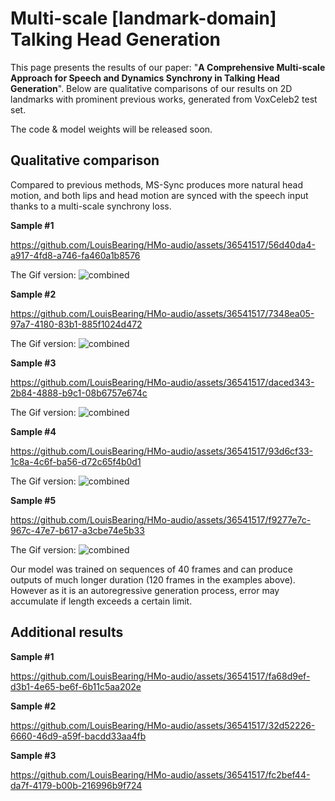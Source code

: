 # Multi-scale [landmark-domain] Talking Head Generation

This page presents the results of our paper: "**A Comprehensive Multi-scale Approach for Speech and Dynamics Synchrony in Talking Head Generation**".
Below are qualitative comparisons of our results on 2D landmarks with prominent previous works, generated from VoxCeleb2 test set.

The code & model weights will be released soon.

## Qualitative comparison

Compared to previous methods, MS-Sync produces more natural head motion, and both lips and head motion are synced with the speech input thanks to a multi-scale synchrony loss.

**Sample #1**

https://github.com/LouisBearing/HMo-audio/assets/36541517/56d40da4-a917-4fd8-a746-fa460a1b8576

The Gif version:
![combined](https://github.com/LouisBearing/HMo-audio/assets/36541517/8a56949d-14ac-4642-a81d-507321744721)


**Sample #2**

https://github.com/LouisBearing/HMo-audio/assets/36541517/7348ea05-97a7-4180-83b1-885f1024d472

The Gif version:
![combined](https://github.com/LouisBearing/HMo-audio/assets/36541517/2d86f4c8-15d1-4ba8-b3fb-90c28561179b)


**Sample #3**



https://github.com/LouisBearing/HMo-audio/assets/36541517/daced343-2b84-4888-b9c1-08b6757e674c


The Gif version:
![combined](https://github.com/LouisBearing/HMo-audio/assets/36541517/40d05574-2947-40a4-ba40-ae7cef1319d4)


**Sample #4**

https://github.com/LouisBearing/HMo-audio/assets/36541517/93d6cf33-1c8a-4c6f-ba56-d72c65f4b0d1

The Gif version:
![combined](https://github.com/LouisBearing/HMo-audio/assets/36541517/3a76a502-6656-4b18-afa6-cf6bb2772982)


**Sample #5**

https://github.com/LouisBearing/HMo-audio/assets/36541517/f9277e7c-967c-47e7-b617-a3cbe74e5b33

The Gif version:
![combined](https://github.com/LouisBearing/HMo-audio/assets/36541517/fd9eff2e-a128-407c-8ec3-a41cc063c1d0)


Our model was trained on sequences of 40 frames and can produce outputs of much longer duration (120 frames in the examples above). However as it is an autoregressive generation process, error may accumulate if length exceeds a certain limit.


## Additional results

**Sample #1**

https://github.com/LouisBearing/HMo-audio/assets/36541517/fa68d9ef-d3b1-4e65-be6f-6b11c5aa202e


**Sample #2**

https://github.com/LouisBearing/HMo-audio/assets/36541517/32d52226-6660-46d9-a59f-bacdd33aa4fb


**Sample #3**

https://github.com/LouisBearing/HMo-audio/assets/36541517/fc2bef44-da7f-4179-b00b-216996b9f724





